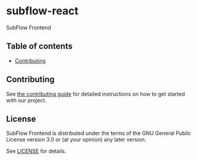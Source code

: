 # subflow-react

SubFlow Frontend

## Table of contents

- [Contributing](#contributing)

## Contributing

See [the contributing guide](CONTRIBUTING.md) for detailed instructions on how to get started with our project.

## License

SubFlow Frontend is distributed under the terms of the GNU General Public License version 3.0 or (at your opinion) any later version.

See [LICENSE](LICENSE) for details.
